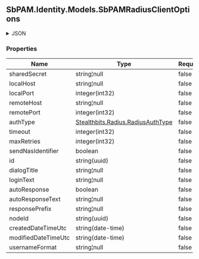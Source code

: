 
<h2 id="tocS_SbPAM.Identity.Models.SbPAMRadiusClientOptions">SbPAM.Identity.Models.SbPAMRadiusClientOptions</h2>

<a id="schemasbpam.identity.models.sbpamradiusclientoptions"></a>
<a id="schema_SbPAM.Identity.Models.SbPAMRadiusClientOptions"></a>
<a id="tocSsbpam.identity.models.sbpamradiusclientoptions"></a>
<a id="tocssbpam.identity.models.sbpamradiusclientoptions"></a>

<details><summary>JSON</summary>


```json
{
  "sharedSecret": "string",
  "localHost": "string",
  "localPort": 0,
  "remoteHost": "string",
  "remotePort": 0,
  "authType": "MSCHAPv2",
  "timeout": 0,
  "maxRetries": 0,
  "sendNasIdentifier": true,
  "id": "497f6eca-6276-4993-bfeb-53cbbbba6f08",
  "dialogTitle": "string",
  "loginText": "string",
  "autoResponse": true,
  "autoResponseText": "string",
  "responsePrefix": "string",
  "nodeId": "959356e3-6168-4a92-b4a5-b9d462be6177",
  "createdDateTimeUtc": "2019-08-24T14:15:22Z",
  "modifiedDateTimeUtc": "2019-08-24T14:15:22Z",
  "usernameFormat": "string"
}

```


</details>

### Properties

|Name|Type|Required|Restrictions|Description|
|---|---|---|---|---|
|sharedSecret|string¦null|false|none|none|
|localHost|string¦null|false|none|none|
|localPort|integer(int32)|false|none|none|
|remoteHost|string¦null|false|none|none|
|remotePort|integer(int32)|false|none|none|
|authType|[Stealthbits.Radius.RadiusAuthType](../Models/stealthbits.radius.radiusauthtype.md)|false|none|none|
|timeout|integer(int32)|false|none|none|
|maxRetries|integer(int32)|false|none|none|
|sendNasIdentifier|boolean|false|none|none|
|id|string(uuid)|false|none|none|
|dialogTitle|string¦null|false|none|none|
|loginText|string¦null|false|none|none|
|autoResponse|boolean|false|none|none|
|autoResponseText|string¦null|false|none|none|
|responsePrefix|string¦null|false|none|none|
|nodeId|string(uuid)|false|none|none|
|createdDateTimeUtc|string(date-time)|false|none|none|
|modifiedDateTimeUtc|string(date-time)|false|none|none|
|usernameFormat|string¦null|false|none|none|


